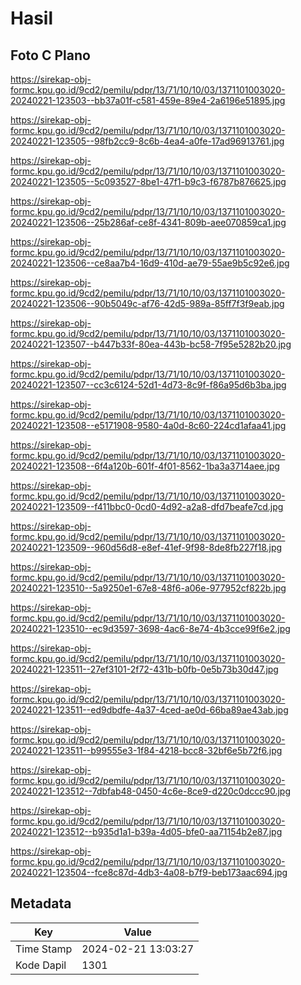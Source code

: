# Hasil

## Foto C Plano

https://sirekap-obj-formc.kpu.go.id/9cd2/pemilu/pdpr/13/71/10/10/03/1371101003020-20240221-123503--bb37a01f-c581-459e-89e4-2a6196e51895.jpg

https://sirekap-obj-formc.kpu.go.id/9cd2/pemilu/pdpr/13/71/10/10/03/1371101003020-20240221-123505--98fb2cc9-8c6b-4ea4-a0fe-17ad96913761.jpg

https://sirekap-obj-formc.kpu.go.id/9cd2/pemilu/pdpr/13/71/10/10/03/1371101003020-20240221-123505--5c093527-8be1-47f1-b9c3-f6787b876625.jpg

https://sirekap-obj-formc.kpu.go.id/9cd2/pemilu/pdpr/13/71/10/10/03/1371101003020-20240221-123506--25b286af-ce8f-4341-809b-aee070859ca1.jpg

https://sirekap-obj-formc.kpu.go.id/9cd2/pemilu/pdpr/13/71/10/10/03/1371101003020-20240221-123506--ce8aa7b4-16d9-410d-ae79-55ae9b5c92e6.jpg

https://sirekap-obj-formc.kpu.go.id/9cd2/pemilu/pdpr/13/71/10/10/03/1371101003020-20240221-123506--90b5049c-af76-42d5-989a-85ff7f3f9eab.jpg

https://sirekap-obj-formc.kpu.go.id/9cd2/pemilu/pdpr/13/71/10/10/03/1371101003020-20240221-123507--b447b33f-80ea-443b-bc58-7f95e5282b20.jpg

https://sirekap-obj-formc.kpu.go.id/9cd2/pemilu/pdpr/13/71/10/10/03/1371101003020-20240221-123507--cc3c6124-52d1-4d73-8c9f-f86a95d6b3ba.jpg

https://sirekap-obj-formc.kpu.go.id/9cd2/pemilu/pdpr/13/71/10/10/03/1371101003020-20240221-123508--e5171908-9580-4a0d-8c60-224cd1afaa41.jpg

https://sirekap-obj-formc.kpu.go.id/9cd2/pemilu/pdpr/13/71/10/10/03/1371101003020-20240221-123508--6f4a120b-601f-4f01-8562-1ba3a3714aee.jpg

https://sirekap-obj-formc.kpu.go.id/9cd2/pemilu/pdpr/13/71/10/10/03/1371101003020-20240221-123509--f411bbc0-0cd0-4d92-a2a8-dfd7beafe7cd.jpg

https://sirekap-obj-formc.kpu.go.id/9cd2/pemilu/pdpr/13/71/10/10/03/1371101003020-20240221-123509--960d56d8-e8ef-41ef-9f98-8de8fb227f18.jpg

https://sirekap-obj-formc.kpu.go.id/9cd2/pemilu/pdpr/13/71/10/10/03/1371101003020-20240221-123510--5a9250e1-67e8-48f6-a06e-977952cf822b.jpg

https://sirekap-obj-formc.kpu.go.id/9cd2/pemilu/pdpr/13/71/10/10/03/1371101003020-20240221-123510--ec9d3597-3698-4ac6-8e74-4b3cce99f6e2.jpg

https://sirekap-obj-formc.kpu.go.id/9cd2/pemilu/pdpr/13/71/10/10/03/1371101003020-20240221-123511--27ef3101-2f72-431b-b0fb-0e5b73b30d47.jpg

https://sirekap-obj-formc.kpu.go.id/9cd2/pemilu/pdpr/13/71/10/10/03/1371101003020-20240221-123511--ed9dbdfe-4a37-4ced-ae0d-66ba89ae43ab.jpg

https://sirekap-obj-formc.kpu.go.id/9cd2/pemilu/pdpr/13/71/10/10/03/1371101003020-20240221-123511--b99555e3-1f84-4218-bcc8-32bf6e5b72f6.jpg

https://sirekap-obj-formc.kpu.go.id/9cd2/pemilu/pdpr/13/71/10/10/03/1371101003020-20240221-123512--7dbfab48-0450-4c6e-8ce9-d220c0dccc90.jpg

https://sirekap-obj-formc.kpu.go.id/9cd2/pemilu/pdpr/13/71/10/10/03/1371101003020-20240221-123512--b935d1a1-b39a-4d05-bfe0-aa71154b2e87.jpg

https://sirekap-obj-formc.kpu.go.id/9cd2/pemilu/pdpr/13/71/10/10/03/1371101003020-20240221-123504--fce8c87d-4db3-4a08-b7f9-beb173aac694.jpg


## Metadata

| Key        | Value               |
| ---------- | ------------------- |
| Time Stamp | 2024-02-21 13:03:27 |
| Kode Dapil | 1301                |



